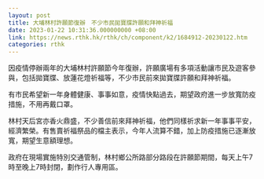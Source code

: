 ```yaml
---
layout: post
title: 大埔林村許願節復辦　不少市民拋寶牒許願和拜神祈福
date: 2023-01-22 10:31:36.000000000 +08:00
link: https://news.rthk.hk/rthk/ch/component/k2/1684912-20230122.htm
categories: rthk
---
```


因疫情停辦兩年的大埔林村許願節今年復辦，許願廣場有多項活動讓市民及遊客參與，包括拋寶牒、放蓮花燈祈福等，不少市民前來拋寶牒許願和拜神祈福。

有市民希望新一年身體健康、事事如意，疫情快點過去，期望政府進一步放寬防疫措施，不用再戴口罩。

林村天后宮亦香火鼎盛，不少善信前來拜神祈福，他們同樣祈求新一年事事平安，經濟繁榮。有售賣祈福祭品的檔主表示，今年人流算不錯，加上防疫措施已逐漸放寬，期望生意額理想。

政府在現場實施特別交通管制，林村鄉公所路部分路段在許願節期間，每天上午7時至晚上7時封閉，劃作行人專用區。
